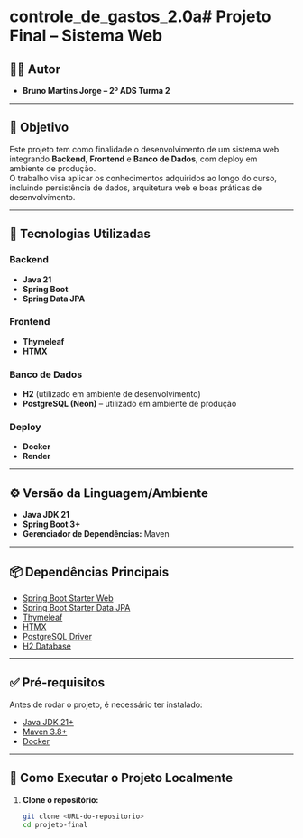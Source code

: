 # controle_de_gastos_2.0a# Projeto Final – Sistema Web

## 👨‍💻 Autor
- **Bruno Martins Jorge – 2º ADS Turma 2**

---

## 🎯 Objetivo
Este projeto tem como finalidade o desenvolvimento de um sistema web integrando **Backend**, **Frontend** e **Banco de Dados**, com deploy em ambiente de produção.  
O trabalho visa aplicar os conhecimentos adquiridos ao longo do curso, incluindo persistência de dados, arquitetura web e boas práticas de desenvolvimento.

---

## 🚀 Tecnologias Utilizadas

### Backend
- **Java 21**
- **Spring Boot**
- **Spring Data JPA**

### Frontend
- **Thymeleaf**
- **HTMX**

### Banco de Dados
- **H2** (utilizado em ambiente de desenvolvimento)  
- **PostgreSQL (Neon)** – utilizado em ambiente de produção

### Deploy
- **Docker**
- **Render**

---

## ⚙️ Versão da Linguagem/Ambiente
- **Java JDK 21**
- **Spring Boot 3+**
- **Gerenciador de Dependências:** Maven

---

## 📦 Dependências Principais
- [Spring Boot Starter Web](https://spring.io/projects/spring-boot)  
- [Spring Boot Starter Data JPA](https://spring.io/projects/spring-data-jpa)  
- [Thymeleaf](https://www.thymeleaf.org/)  
- [HTMX](https://htmx.org/)  
- [PostgreSQL Driver](https://mvnrepository.com/artifact/org.postgresql/postgresql)  
- [H2 Database](https://www.h2database.com/html/main.html)  

---

## ✅ Pré-requisitos
Antes de rodar o projeto, é necessário ter instalado:
- [Java JDK 21+](https://www.oracle.com/java/technologies/downloads/)
- [Maven 3.8+](https://maven.apache.org/)
- [Docker](https://www.docker.com/)

---

## 🔧 Como Executar o Projeto Localmente

1. **Clone o repositório:**
   ```bash
   git clone <URL-do-repositorio>
   cd projeto-final

